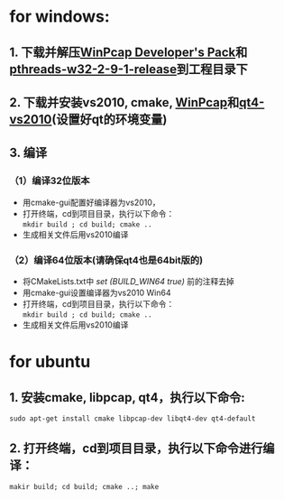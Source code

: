 # for windows:

## 1. 下载并解压[WinPcap Developer's Pack](https://www.winpcap.org/devel.htm)和[pthreads-w32-2-9-1-release](ftp://sourceware.org/pub/pthreads-win32)到工程目录下
## 2. 下载并安装vs2010, cmake, [WinPcap](https://www.winpcap.org/install/)和[qt4-vs2010](http://download.qt.io/archive/qt/4.8/4.8.5/)(设置好qt的环境变量)
## 3. 编译
### （1）编译32位版本
* 用cmake-gui配置好编译器为vs2010，
* 打开终端，cd到项目目录，执行以下命令：  
`mkdir build ; cd build; cmake ..`  
* 生成相关文件后用vs2010编译
### （2）编译64位版本(请确保qt4也是64bit版的)
* 将CMakeLists.txt中 *set (BUILD_WIN64 true)* 前的注释去掉
* 用cmake-gui设置编译器为vs2010 Win64
* 打开终端，cd到项目目录，执行以下命令：  
`mkdir build ; cd build; cmake ..`  
* 生成相关文件后用vs2010编译


# for ubuntu
## 1. 安装cmake, libpcap, qt4，执行以下命令:
`sudo apt-get install cmake libpcap-dev libqt4-dev qt4-default`
## 2. 打开终端，cd到项目目录，执行以下命令进行编译：
`makir build; cd build; cmake ..; make`